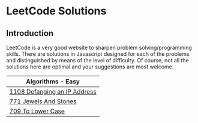 # **LeetCode Solutions**

## Introduction

LeetCode is a very good website to sharpen problem solving/programming skills. There are solutions in Javascript designed for each of the problems and distinguished by means of the level of difficulty. Of course, not all the solutions here are optimal and your suggestions are most welcome.

| Algorithms - Easy |
| ------------- |
| [1108 Defanging an IP Address](Level_Easy/1108_Defanging_IP_Address.js) |
| [771 Jewels And Stones](Level_Easy/771_Jewels_And_Stones.js) |
| [709 To Lower Case](Level_Easy/709_ToLowerCase.js) |
